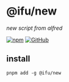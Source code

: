 # @ifu/new
*new script from alfred*

[![npm](https://img.shields.io/npm/v/@ifu/new)](https://github.com/JiangWeixian/ifu) [![GitHub](https://img.shields.io/npm/l/@ifu/new)](https://github.com/JiangWeixian/ifu)

## install 

```console
pnpm add -g @ifu/new
```
